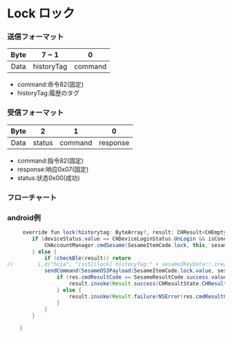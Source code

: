 # Lock ロック

### 送信フォーマット
| Byte | 7 ~ 1 | 0 |
|:----:|:----:|:----:|
| Data | historyTag|  command |
- command:命令82(固定)
- historyTag:履歴のタグ

### 受信フォーマット
| Byte | 2 | 1 | 0 |
|:----:|:----:|:----:|:----:|
| Data | status | command | response  |
- command:指令82(固定)
- response:响应0x07(固定)
- status:状态0x00(成功) 
### フローチャート
<!-- ![v](lock.svg) -->





### android例
``` java
     override fun lock(historytag: ByteArray?, result: CHResult<CHEmpty>) {
        if (deviceStatus.value == CHDeviceLoginStatus.UnLogin && isConnectedByWM2) {
            CHAccountManager.cmdSesame(SesameItemCode.lock, this, sesame2KeyData!!.hisTagC(historytag), result)
        } else {
            if (checkBle(result)) return
//        L.d("hcia", "[ss5][lock] historyTag:" + sesame2KeyData!!.createHistagV2(historyTag).toHexString())
            sendCommand(SesameOS3Payload(SesameItemCode.lock.value, sesame2KeyData!!.createHistagV2(historytag)), DeviceSegmentType.cipher) { res ->
                if (res.cmdResultCode == SesameResultCode.success.value) {
                    result.invoke(Result.success(CHResultState.CHResultStateBLE(CHEmpty())))
                } else {
                    result.invoke(Result.failure(NSError(res.cmdResultCode.toString(), "CBCentralManager", res.cmdResultCode.toInt())))
                }
            }
        }

    }
```
